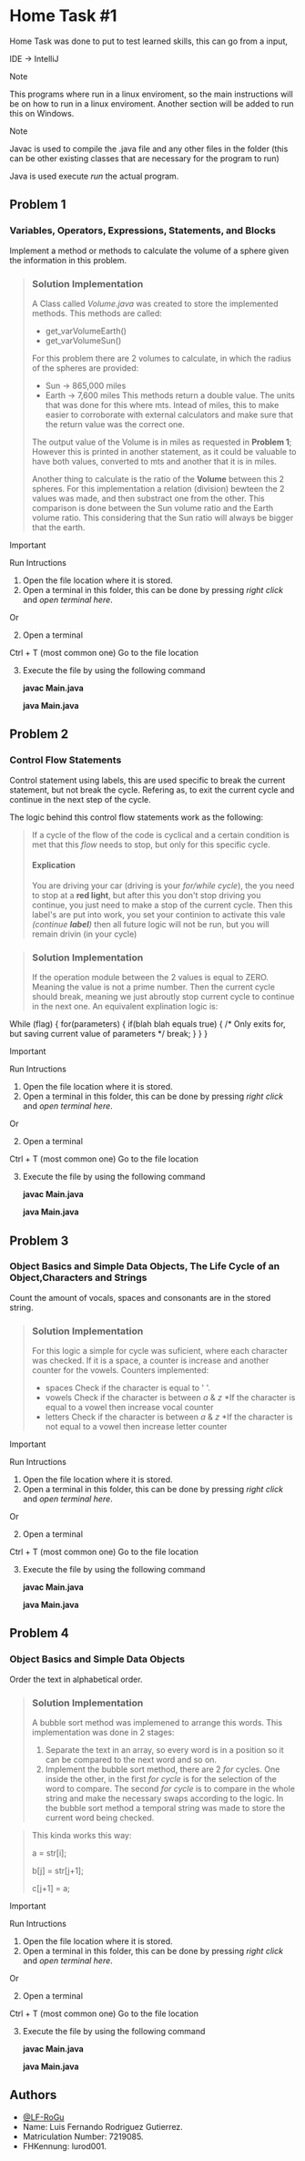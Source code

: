 
# Home Task #1

Home Task was done to put to test learned skills, this can go from a input, 

IDE -> IntelliJ

> [!Note]
> This programs where run in a linux enviroment, so the main instructions will be on how to run in a linux enviroment.
> Another section will be added to run this on Windows.



> [!Note]
> Javac is used to compile the .java file and any other files in the folder (this can be other existing classes that are necessary for the program to run)
> 
> Java is used execute *run* the actual program.



## Problem 1
### Variables, Operators, Expressions, Statements, and Blocks 
Implement a method or methods to calculate the volume of a sphere given the information in this problem.

> ### Solution Implementation
> A Class called *Volume.java* was created to store the implemented methods.
> This methods are called:
> * get_varVolumeEarth()
> * get_varVolumeSun()
>
> For this problem there are 2 volumes to calculate, in which the radius of the spheres are provided:
> * Sun -> 865,000 miles
> * Earth -> 7,600 miles
> This methods return a double value. The units that was done for this where mts. Intead of miles, this to make easier to corroborate with external calculators and make sure that the return value was the correct one.
>
> The output value of the Volume is in miles as requested in **Problem 1**; However this is printed in another statement, as it could be valuable to have both values, converted to mts and another that it is in miles.
> 
> Another thing to calculate is the ratio of the **Volume** between this 2 spheres.
> For this implementation a relation (division) bewteen the 2 values was made, and then substract one from the other. This comparison is done between the Sun volume ratio and the Earth volume ratio. This considering that the Sun ratio will always be bigger that the earth.


> [!IMPORTANT]
> Run Intructions
> 1. Open the file location where it is stored.
> 2. Open a terminal in this folder, this can be done by pressing *right click* and *open terminal here*.
>
> Or
>
> 2. Open a terminal
>    
>   Ctrl + T (most common one)
>   Go to the file location
> 
> 3. Execute the file by using the following command
>
>    **javac Main.java**
>    
>    **java Main.java**

## Problem 2
### Control Flow Statements
Control statement using labels, this are used specific to break the current statement, but not break the cycle. Refering as, to exit the current cycle and continue in the next step of the cycle. 

The logic behind this control flow statements work as the following:
> If a cycle of the flow of the code is cyclical and a certain condition is met that this *flow* needs to stop, but only for this specific cycle.
> #### Explication
> You are driving your car (driving is your *for/while cycle*), the you need to stop at a **red light**, but after this you don't stop driving you continue, you just need to make a stop of the current cycle.
> Then this label's are put into work, you set your continion to activate this vale *(continue **label**)* then all future logic will not be run, but you will remain drivin (in your cycle)


> ### Solution Implementation
> If the operation module between the 2 values is equal to ZERO. Meaning the value is not a prime number.
> Then the current cycle should break, meaning we just abroutly stop current cycle to continue in the next one.
> An equivalent explination logic is:

While (flag)
{
    for(parameters)
    {
        if(blah blah equals true)
        {
            /* Only exits for, but saving current value of parameters */
            break;
        }
    }
}

> [!IMPORTANT]
> Run Intructions
> 1. Open the file location where it is stored.
> 2. Open a terminal in this folder, this can be done by pressing *right click* and *open terminal here*.
>
> Or
>
> 2. Open a terminal
>    
>   Ctrl + T (most common one)
>   Go to the file location
> 
> 3. Execute the file by using the following command
>
>    **javac Main.java**
>    
>    **java Main.java**


## Problem 3
### Object Basics and Simple Data Objects, The Life Cycle of an Object,Characters and Strings 
Count the amount of vocals, spaces and consonants are in the stored string.

> ### Solution Implementation
> For this logic a simple for cycle was suficient, where each character was checked. If it is a space, a counter is increase and another counter for the vowels.
> Counters implemented:
> * spaces
> Check if the character is equal to ' '.
> * vowels
> Check if the character is between *a* & *z*
>     *If the character is equal to a vowel then increase vocal counter
> * letters
> Check if the character is between *a* & *z*
>     *If the character is not equal to a vowel then increase letter counter

> [!IMPORTANT]
> Run Intructions
> 1. Open the file location where it is stored.
> 2. Open a terminal in this folder, this can be done by pressing *right click* and *open terminal here*.
>
> Or
>
> 2. Open a terminal
>    
>   Ctrl + T (most common one)
>   Go to the file location
> 
> 3. Execute the file by using the following command
>
>    **javac Main.java**
>    
>    **java Main.java**


## Problem 4
### Object Basics and Simple Data Objects
Order the text in alphabetical order.

> ### Solution Implementation
> A bubble sort method was implemened to arrange this words.
> This implementation was done in 2 stages:
> 1. Separate the text in an array, so every word is in a position so it can be compared to the next word and so on.
> 2. Implement the bubble sort method, there are 2 *for* cycles. One inside the other, in the first *for cycle* is for the selection of the word to compare. The second *for cycle* is to compare in the whole string and make the necessary swaps according to the logic.
> In the bubble sort method a temporal string was made to store the current word being checked.

> This kinda works this way:
> 
> a = str[i];
> 
> b[j] = str[j+1];
> 
> c[j+1] = a;


> [!IMPORTANT]
> Run Intructions
> 1. Open the file location where it is stored.
> 2. Open a terminal in this folder, this can be done by pressing *right click* and *open terminal here*.
>
> Or
>
> 2. Open a terminal
>    
>   Ctrl + T (most common one)
>   Go to the file location
> 
> 3. Execute the file by using the following command
>
>    **javac Main.java**
>    
>    **java Main.java**

## Authors

- [@LF-RoGu](https://github.com/LF-RoGu)
- Name: Luis Fernando Rodriguez Gutierrez.
- Matriculation Number: 7219085.
- FHKennung: lurod001.
